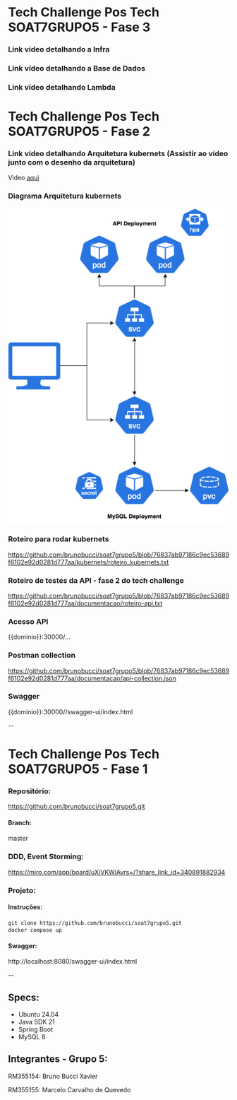 # Tech Challenge Pos Tech SOAT7GRUPO5 - Fase 3

### Link vídeo detalhando a Infra

### Link vídeo detalhando a Base de Dados

### Link vídeo detalhando Lambda


# Tech Challenge Pos Tech SOAT7GRUPO5 - Fase 2

### Link vídeo detalhando Arquitetura kubernets (Assistir ao vídeo junto com o desenho da arquitetura)
Video <a href="https://www.youtube.com/watch?v=H5oRXGVXaqc" target="_blank">aqui</a>


### Diagrama Arquitetura kubernets
![Diagrama Arquitetura Kubernets](https://github.com/brunobucci/soat7grupo5/blob/748b37dbc07047922a87d01d20a7f184251c30b1/kubernets/diagrama/Diagrama-Infra.png)

### Roteiro para rodar kubernets
https://github.com/brunobucci/soat7grupo5/blob/76837ab97186c9ec53689f6102e92d0281d777aa/kubernets/roteiro_kubernets.txt

### Roteiro de testes da API - fase 2 do tech challenge
https://github.com/brunobucci/soat7grupo5/blob/76837ab97186c9ec53689f6102e92d0281d777aa/documentacao/roteiro-api.txt

### Acesso API
{{dominio}}:30000/...

### Postman collection
https://github.com/brunobucci/soat7grupo5/blob/76837ab97186c9ec53689f6102e92d0281d777aa/documentacao/api-collection.json


### Swagger
{{dominio}}:30000//swagger-ui/index.html



--
# Tech Challenge Pos Tech SOAT7GRUPO5 - Fase 1

### Repositório:

https://github.com/brunobucci/soat7grupo5.git 


#### Branch:

master


### DDD, Event Storming:

https://miro.com/app/board/uXjVKWlAvrs=/?share_link_id=340891882934


### Projeto:

#### Instruções:

```
git clone https://github.com/brunobucci/soat7grupo5.git
docker compose up
```

#### Swagger:

http://localhost:8080/swagger-ui/index.html


--
## Specs:

- Ubuntu 24.04
- Java SDK 21
- Spring Boot
- MySQL 8


## Integrantes - Grupo 5:
RM355154: Bruno Bucci Xavier

RM355155: Marcelo Carvalho de Quevedo
